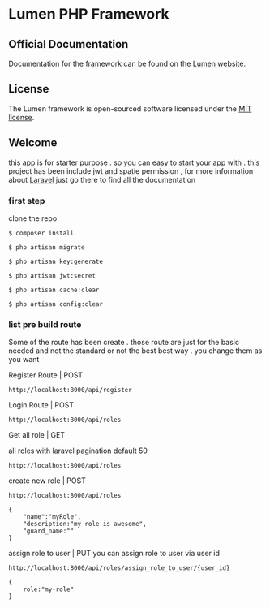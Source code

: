 # Lumen PHP Framework


## Official Documentation

Documentation for the framework can be found on the [Lumen website](https://lumen.laravel.com/docs).



## License

The Lumen framework is open-sourced software licensed under the [MIT license](https://opensource.org/licenses/MIT).


## Welcome

this app is for starter purpose . so you can easy to start your app with . this project has been include jwt and spatie permission , for more information about [Laravel](https://laravel.com) just go there to find all the documentation


### first step

clone the repo 

```
$ composer install

$ php artisan migrate 

$ php artisan key:generate

$ php artisan jwt:secret

$ php artisan cache:clear

$ php artisan config:clear

```

### list pre build route

Some of the route has been create . those route are just for the basic needed and not the standard or not the best best way . you change them as you want 


Register Route | POST

```
http://localhost:8000/api/register

```

Login Route | POST

```
http://localhost:8000/api/roles

```

Get all role  | GET

all roles with laravel pagination default 50


```
http://localhost:8000/api/roles

```

create new role | POST

```
http://localhost:8000/api/roles

{
    "name":"myRole",
    "description:"my role is awesome",
    "guard_name:""
}
```

assign role to user | PUT
you can assign role to user via user id

```
http://localhost:8000/api/roles/assign_role_to_user/{user_id}

{
    role:"my-role"
}

```




